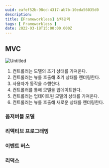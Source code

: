 ```yaml
---
uuid: eafef52b-98cd-4317-ab7b-10eda56035d0
description: 
title: [Frameworkless] 상태관리
tags: [ Frameworkless ]
date: 2022-03-18T15:00:00.000Z
---
```









## MVC

![Untitled](https://vault-r2.dorage.io/eafef52b-98cd-4317-ab7b-10eda56035d0/untitled.png)

1. 컨트롤러는 모델의 초기 상태를 가져온다.
2. 컨트롤러는 뷰를 호출해 초기 상태를 렌더링한다.
3. 사용자가 동작을 수행한다.
4. 컨트롤러를 통해 모델을 업데이트한다.
5. 컨트롤러는 업데이트된 모델의 상태를 가져온다.
6. 컨트롤러는 뷰를 호출해 새로운 상태를 렌더링한다.

### 옵저버블 모델

### 리액티브 프로그래밍

### 이벤트 버스

### 리덕스